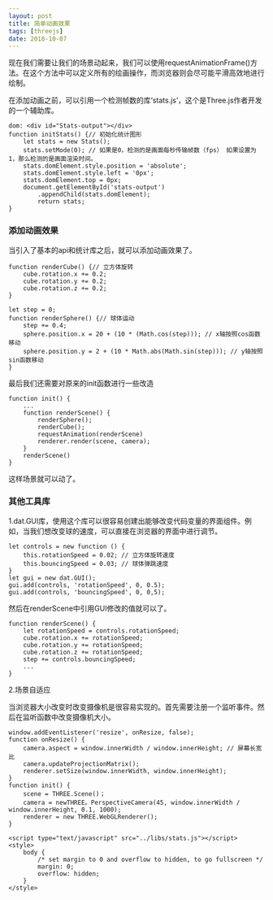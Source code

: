 ```yaml
---
layout: post
title: 简单动画效果
tags: [threejs]
date: 2018-10-07
---
```


现在我们需要让我们的场景动起来，我们可以使用requestAnimationFrame()方法。在这个方法中可以定义所有的绘画操作，而浏览器则会尽可能平滑高效地进行绘制。

在添加动画之前，可以引用一个检测帧数的库‘stats.js’，这个是Three.js作者开发的一个辅助库。

    dom: <div id="Stats-output"></div>
    function initStats() {// 初始化统计图形 
        let stats = new Stats();
        stats.setMode(0); // 如果是0，检测的是画面每秒传输帧数（fps） 如果设置为1，那么检测的是画面渲染时间。
        stats.domElement.style.position = 'absolute';
        stats.domElement.style.left = '0px';
        stats.domElement.top = 0px;
        document.getElementById('stats-output')
            .appendChild(stats.domElement);
            return stats;
    }

### 添加动画效果

当引入了基本的api和统计库之后，就可以添加动画效果了。

    function renderCube() {// 立方体旋转
        cube.rotation.x += 0.2;
        cube.rotation.y += 0.2;
        cube.rotation.z += 0.2;
    }

    let step = 0;
    function renderSphere() {// 球体运动
        step += 0.4;
        sphere.position.x = 20 + (10 * (Math.cos(step))); // x轴按照cos函数移动
        sphere.position.y = 2 + (10 * Math.abs(Math.sin(step))); // y轴按照sin函数移动
    }

最后我们还需要对原来的init函数进行一些改造

    function init() {
        ...
        function renderScene() {
            renderSphere();
            renderCube();
            requestAnimation(renderScene)
            renderer.render(scene, camera);
        }
        renderScene()
    }

这样场景就可以动了。

### 其他工具库

1.dat.GUI库，使用这个库可以很容易创建出能够改变代码变量的界面组件。例如，当我们想改变球的速度，可以直接在浏览器的界面中进行调节。

    let controls = new function () {
        this.rotationSpeed = 0.02; // 立方体旋转速度
        this.bouncingSpeed = 0.03; // 球体弹跳速度
    }
    let gui = new dat.GUI();
    gui.add(controls, 'rotationSpeed', 0, 0.5);
    gui.add(controls, 'bouncingSpeed', 0, 0,5);

然后在renderScene中引用GUI修改的值就可以了。

    function renderScene() {
        let rotationSpeed = controls.rotationSpeed;
        cube.rotation.x += rotationSpeed;
        cube.rotation.y += rotationSpeed;
        cube.rotation.z += rotationSpeed;
        step += controls.bouncingSpeed;
        ...
    }

2.场景自适应

当浏览器大小改变时改变摄像机是很容易实现的。首先需要注册一个监听事件。然后在监听函数中改变摄像机大小。

    window.addEventListener('resize', onResize, false);
    function onResize() {
        camera.aspect = window.innerWidth / window.innerHeight; // 屏幕长宽比
        camera.updateProjectionMatrix();
        renderer.setSize(window.innerWidth, window.innerHeight);
    }
    function init() {
        scene = THREE.Scene()；
        camera = newTHREE。PerspectiveCamera(45, window.innerWidth / window.innerHeight, 0.1, 1000);
        renderer = new THREE.WebGLRenderer();
    }

<!DOCTYPE html>

<html>

<head>
    <title>Example 01.04 - Materials, light and animation</title>
    <script type="text/javascript" src="../libs/three.js"></script>

    <script type="text/javascript" src="../libs/stats.js"></script>
    <style>
        body {
            /* set margin to 0 and overflow to hidden, to go fullscreen */
            margin: 0;
            overflow: hidden;
        }
    </style>
</head>
<body>

<div id="Stats-output">
</div>
<!-- Div which will hold the Output -->
<div id="WebGL-output">
</div>

<!-- Javascript code that runs our Three.js examples -->
<script type="text/javascript">

    // once everything is loaded, we run our Three.js stuff.
    function init() {

        var stats = initStats();

        // create a scene, that will hold all our elements such as objects, cameras and lights.
        var scene = new THREE.Scene();

        // create a camera, which defines where we're looking at.
        var camera = new THREE.PerspectiveCamera(45, window.innerWidth / window.innerHeight, 0.1, 1000);

        // create a render and set the size
        var renderer = new THREE.WebGLRenderer();

        renderer.setClearColor(new THREE.Color(0xEEEEEE, 1.0));
        renderer.setSize(window.innerWidth, window.innerHeight);
        renderer.shadowMapEnabled = true;

        // create the ground plane
        var planeGeometry = new THREE.PlaneGeometry(60, 20, 1, 1);
        var planeMaterial = new THREE.MeshLambertMaterial({color: 0xffffff});
        var plane = new THREE.Mesh(planeGeometry, planeMaterial);
        plane.receiveShadow = true;

        // rotate and position the plane
        plane.rotation.x = -0.5 * Math.PI;
        plane.position.x = 15;
        plane.position.y = 0;
        plane.position.z = 0;

        // add the plane to the scene
        scene.add(plane);

        // create a cube
        var cubeGeometry = new THREE.BoxGeometry(4, 4, 4);
        var cubeMaterial = new THREE.MeshLambertMaterial({color: 0xff0000});
        var cube = new THREE.Mesh(cubeGeometry, cubeMaterial);
        cube.castShadow = true;


        // position the cube
        cube.position.x = -4;
        cube.position.y = 3;
        cube.position.z = 0;


        // add the cube to the scene
        scene.add(cube);

        var sphereGeometry = new THREE.SphereGeometry(4, 20, 20);
        var sphereMaterial = new THREE.MeshLambertMaterial({color: 0x7777ff});
        var sphere = new THREE.Mesh(sphereGeometry, sphereMaterial);

        // position the sphere
        sphere.position.x = 20;
        sphere.position.y = 0;
        sphere.position.z = 2;
        sphere.castShadow = true;

        // add the sphere to the scene
        scene.add(sphere);

        // position and point the camera to the center of the scene
        camera.position.x = -30;
        camera.position.y = 40;
        camera.position.z = 30;
        camera.lookAt(scene.position);

        // add subtle ambient lighting
        var ambientLight = new THREE.AmbientLight(0x0c0c0c);
        scene.add(ambientLight);

        // add spotlight for the shadows
        var spotLight = new THREE.SpotLight(0xffffff);
        spotLight.position.set(-40, 60, -10);
        spotLight.castShadow = true;
        scene.add(spotLight);

        // add the output of the renderer to the html element
        document.getElementById("WebGL-output").appendChild(renderer.domElement);

        // call the render function
        var step = 0;
       
        function renderCube() {
            cube.rotation.x += 0.02;
            cube.rotation.y += 0.02;
            cube.rotation.z += 0.02;
        }
        function renderSphere() {
            step += 0.04;
            sphere.position.x = 20 + ( 10 * (Math.cos(step)));
            sphere.position.y = 2 + ( 10 * Math.abs(Math.sin(step)));
        }
        function renderScene() {
            stats.update();
            // rotate the cube around its axes
          renderCube();
          renderSphere()
            // bounce the sphere up and down
          

            // render using requestAnimationFrame
            requestAnimationFrame(renderScene);
            renderer.render(scene, camera);
        }
        renderScene();
        function initStats() {

            var stats = new Stats();

            stats.setMode(0); // 0: fps, 1: ms

            // Align top-left
            stats.domElement.style.position = 'absolute';
            stats.domElement.style.left = '0px';
            stats.domElement.style.top = '0px';

            document.getElementById("Stats-output").appendChild(stats.domElement);

            return stats;
        }
    }
    window.onload = init;

</script>
</body>
</html>